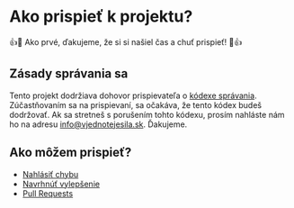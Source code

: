 # Ako prispieť k projektu?

:+1::tada: Ako prvé, ďakujeme, že si si našiel čas a chuť prispieť! :tada::+1:

## Zásady správania sa

Tento projekt dodržiava dohovor prispievateľa o [kódexe správania](https://github.com/anti-troll-system/web/blob/master/dohovor_prispievatela.md). Zúčastňovaním sa na prispievaní, sa očakáva, že tento kódex budeš dodržovať. Ak sa stretneš s porušením tohto kódexu, prosím nahláste nám ho na adresu [info@vjednotejesila.sk](mailto:info@vjednotejesila.sk). Ďakujeme.

## Ako môžem prispieť?

- [Nahlásiť chybu](https://github.com/anti-troll-system/web/issues)
- [Navrhnúť vylepšenie](https://github.com/anti-troll-system/web/issues)
- [Pull Requests](https://github.com/anti-troll-system/web/pulls)
